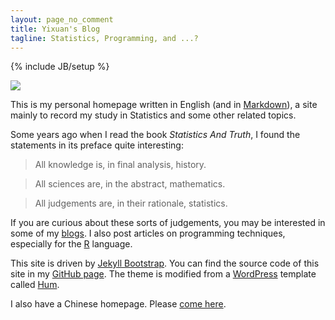 ```yaml
---
layout: page_no_comment
title: Yixuan's Blog
tagline: Statistics, Programming, and ...?
---
```

{% include JB/setup %}

<img src="http://i.imgur.com/jTtRJ.png" class="alignright"/>

This is my personal homepage written in English (and in [Markdown](http://daringfireball.net/projects/markdown/)), a site mainly to record my study in Statistics and some other related topics.

Some years ago when I read the book *Statistics And Truth*, I found the statements in its preface quite interesting:

> All knowledge is, in final analysis, history.

> All sciences are, in the abstract, mathematics.

> All judgements are, in their rationale, statistics.

If you are curious about these sorts of judgements, you may be interested in some of my [blogs](/blogs.html). I also post articles on programming techniques, especially for the [R](http://r-project.org/) language.

This site is driven by [Jekyll Bootstrap](http://jekyllbootstrap.com/). You can find the source code of this site in my [GitHub page](https://github.com/yixuan/). The theme is modified from a [WordPress](http://wordpress.org/) template called [Hum](http://wordpress.org/extend/themes/hum/).

I also have a Chinese homepage. Please [come here](http://yixuan.cos.name/cn).
